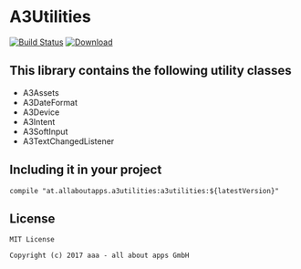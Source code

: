 # A3Utilities

[![Build Status](https://travis-ci.org/allaboutapps/a3utilities.svg?branch=master)](https://travis-ci.org/allaboutapps/a3utilities)
[![Download](https://api.bintray.com/packages/allaboutapps/A3-Android/at.allaboutapps.a3utilities/images/download.svg) ](https://bintray.com/allaboutapps/A3-Android/at.allaboutapps.a3utilities/_latestVersion)

## This library contains the following utility classes

* A3Assets
* A3DateFormat
* A3Device
* A3Intent
* A3SoftInput
* A3TextChangedListener

## Including it in your project

    compile "at.allaboutapps.a3utilities:a3utilities:${latestVersion}"
	
## License

	MIT License

	Copyright (c) 2017 aaa - all about apps GmbH